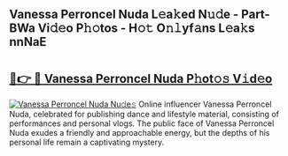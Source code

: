 ## Vanessa Perroncel Nuda L𝚎a𝚔ed N𝚞𝚍e - Part-BWa Vi𝚍𝚎o P𝚑𝚘tos - H𝚘𝚝 O𝚗𝚕yf𝚊ns L𝚎a𝚔s nnNaE

# <h2><a href="http://kff3hi.oniu.top/?m=Vanessa+Perroncel+Nuda">🔗👉 🔴 Vanessa Perroncel Nuda P𝚑ot𝚘𝚜 V𝚒d𝚎o</a></h2>

[![Vanessa Perroncel Nuda Nu𝚍e𝚜](https://i.imgur.com/0qMVB7G.gif)](http://kff3hi.oniu.top/?m=Vanessa+Perroncel+Nuda)
Online influencer Vanessa Perroncel Nuda, celebrated for publishing dance and lifestyle material, consisting of performances and personal vlogs. The public face of Vanessa Perroncel Nuda exudes a friendly and approachable energy, but the depths of his personal life remain a captivating mystery.  
